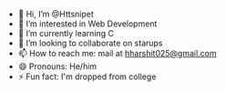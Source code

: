 - 👋 Hi, I’m @Httsnipet
- 👀 I’m interested in Web Development 
- 🌱 I’m currently learning C
- 💞️ I’m looking to collaborate on starups
- 📫 How to reach me: mail at hharshit025@gmail.com
- 😄 Pronouns: He/him
- ⚡ Fun fact: I'm dropped from college 

<!---
Httsnipet/Httsnipet is a ✨ special ✨ repository because its `README.md` (this file) appears on your GitHub profile.
You can click the Preview link to take a look at your changes.
--->
